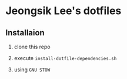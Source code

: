 # Jeongsik Lee's dotfiles

## Installaion

1. clone this repo

2. execute `install-dotfile-dependencies.sh`

3. using `GNU STOW`
